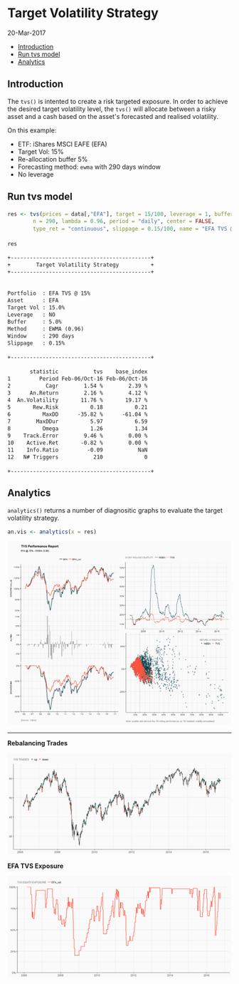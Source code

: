 Target Volatility Strategy
================
20-Mar-2017

-   [Introduction](#introduction)
-   [Run tvs model](#run-tvs-model)
-   [Analytics](#analytics)

Introduction
------------

The `tvs()` is intented to create a risk targeted exposure. In order to achieve the desired target volatility level, the `tvs()` will allocate between a risky asset and a cash based on the asset's forecasted and realised volatility.

On this example:

-   ETF: iShares MSCI EAFE (EFA)
-   Target Vol: 15%
-   Re-allocation buffer 5%
-   Forecasting method: `ewma` with 290 days window
-   No leverage

Run tvs model
-------------

``` r
res <- tvs(prices = data[,"EFA"], target = 15/100, leverage = 1, buffer = 5/100,
        n = 290, lambda = 0.96, period = "daily", center = FALSE,  
        type_ret = "continuous", slippage = 0.15/100, name = "EFA TVS @ 15%")

res
```


    +--------------------------------------------+
    +        Target Volatility Strategy          + 
    +--------------------------------------------+


    Portfolio  : EFA TVS @ 15% 
    Asset      : EFA 
    Target Vol : 15.0% 
    Leverage   : NO 
    Buffer     : 5.0% 
    Method     : EWMA (0.96) 
    Window     : 290 days 
    Slippage   : 0.15% 

    +--------------------------------------------+

           statistic           tvs    base_index
    1         Period Feb-06/Oct-16 Feb-06/Oct-16
    2           Cagr        1.54 %        2.39 %
    3      An.Return        2.16 %        4.12 %
    4  An.Volatility       11.76 %       19.17 %
    5       Rew.Risk          0.18          0.21
    6          MaxDD      -35.82 %      -61.04 %
    7        MaxDDur          5.97          6.59
    8          Omega          1.26          1.34
    9    Track.Error        9.46 %        0.00 %
    10    Active.Ret       -0.82 %        0.00 %
    11    Info.Ratio         -0.09           NaN
    12   N# Triggers           210             0

    +--------------------------------------------+

Analytics
---------

`analytics()` returns a number of diagnositic graphs to evaluate the target volatility strategy.

``` r
an.vis <- analytics(x = res)
```

![](aaR_tvs_files/figure-markdown_github/aar03-1.png)

------------------------------------------------------------------------

**Rebalancing Trades**

![](aaR_tvs_files/figure-markdown_github/aar04-1.png)

**EFA TVS Exposure**

![](aaR_tvs_files/figure-markdown_github/aar05-1.png)
